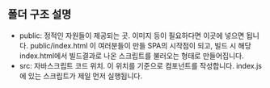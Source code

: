 ## 폴더 구조 설명

- public: 정적인 자원들이 제공되는 곳. 이미지 등이 필요하다면 이곳에 넣으면 됩니다.
  public/index.html 이 여러분들이 만들 SPA의 시작점이 되고, 빌드 시 해당 index.html에서 빌드결과로 나온 스크립트를 불러오는 형태로 만들어집니다.
- src: 자바스크립트 코드 위치. 이 위치를 기준으로 컴포넌트를 작성합니다. index.js에 있는 스크립트가 제일 먼저 실행됩니다.
